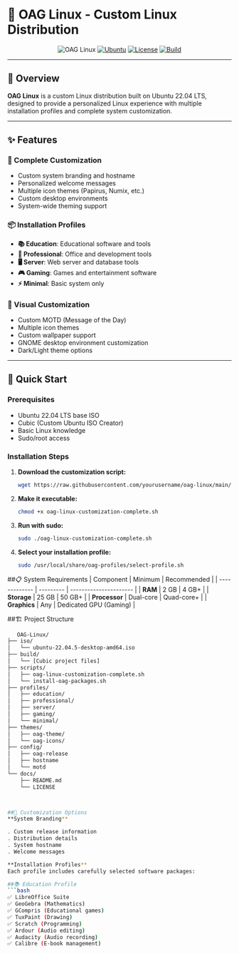 # 📖 OAG Linux - Custom Linux Distribution

<div align="center">

![OAG Linux](https://img.shields.io/badge/OAG-Linux%201.0-blue?style=for-the-badge&logo=linux)
[![Ubuntu](https://img.shields.io/badge/Based%20on-Ubuntu%2022.04%20LTS-orange?style=for-the-badge&logo=ubuntu)](https://ubuntu.com)
[![License](https://img.shields.io/badge/License-MIT-green?style=for-the-badge)](LICENSE)
[![Build](https://img.shields.io/badge/Status-Ready%20to%20Build-success?style=for-the-badge)](https://github.com/yourusername/oag-linux)

</div>

---

## 🎯 Overview

**OAG Linux** is a custom Linux distribution built on Ubuntu 22.04 LTS, designed to provide a personalized Linux experience with multiple installation profiles and complete system customization.

---

## ✨ Features

### 🔧 Complete Customization

- Custom system branding and hostname  
- Personalized welcome messages  
- Multiple icon themes (Papirus, Numix, etc.)  
- Custom desktop environments  
- System-wide theming support  

### 📦 Installation Profiles

- **📚 Education**: Educational software and tools  
- **💼 Professional**: Office and development tools  
- **🖥️ Server**: Web server and database tools  
- **🎮 Gaming**: Games and entertainment software  
- **⚡ Minimal**: Basic system only  

### 🎨 Visual Customization

- Custom MOTD (Message of the Day)  
- Multiple icon themes  
- Custom wallpaper support  
- GNOME desktop environment customization  
- Dark/Light theme options  

---

## 🚀 Quick Start

### Prerequisites

- Ubuntu 22.04 LTS base ISO  
- Cubic (Custom Ubuntu ISO Creator)  
- Basic Linux knowledge  
- Sudo/root access  

### Installation Steps

1. **Download the customization script:**

   ```bash
   wget https://raw.githubusercontent.com/yourusername/oag-linux/main/oag-linux-customization-complete.sh
   
2. **Make it executable:**
   ```bash 
   chmod +x oag-linux-customization-complete.sh

3. **Run with sudo:**
   ```bash
   sudo ./oag-linux-customization-complete.sh
   
4. **Select your installation profile:**
   ```bash
   sudo /usr/local/share/oag-profiles/select-profile.sh

##📋 System Requirements
      | Component     | Minimum   | Recommended            |
      | ------------- | --------- | ---------------------- |
      | **RAM**       | 2 GB      | 4 GB+                  |
      | **Storage**   | 25 GB     | 50 GB+                 |
      | **Processor** | Dual-core | Quad-core+             |
      | **Graphics**  | Any       | Dedicated GPU (Gaming) |

##🏗️ Project Structure
```bash
   OAG-Linux/
├── iso/
│   └── ubuntu-22.04.5-desktop-amd64.iso
├── build/
│   └── [Cubic project files]
├── scripts/
│   ├── oag-linux-customization-complete.sh
│   └── install-oag-packages.sh
├── profiles/
│   ├── education/
│   ├── professional/
│   ├── server/
│   ├── gaming/
│   └── minimal/
├── themes/
│   ├── oag-theme/
│   └── oag-icons/
├── config/
│   ├── oag-release
│   ├── hostname
│   └── motd
└── docs/
    ├── README.md
    └── LICENSE



##🔧 Customization Options
**System Branding**

. Custom release information
. Distribution details
. System hostname
. Welcome messages

**Installation Profiles**
Each profile includes carefully selected software packages:

##📚 Education Profile
```bash
✅ LibreOffice Suite  
✅ GeoGebra (Mathematics)  
✅ GCompris (Educational games)  
✅ TuxPaint (Drawing)  
✅ Scratch (Programming)  
✅ Ardour (Audio editing)  
✅ Audacity (Audio recording)  
✅ Calibre (E-book management)  


